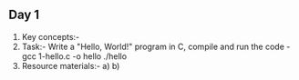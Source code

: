 ## Day 1 
1. Key concepts:- 
2. Task:- 
    Write a "Hello, World!" program in C, compile and run the code - 
            gcc 1-hello.c -o hello
            ./hello
3. Resource materials:-
    a) 
    b) 


